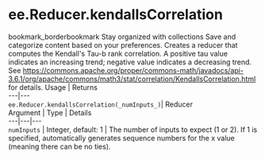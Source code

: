  
#  ee.Reducer.kendallsCorrelation
bookmark_borderbookmark Stay organized with collections  Save and categorize content based on your preferences. 
Creates a reducer that computes the Kendall's Tau-b rank correlation. A positive tau value indicates an increasing trend; negative value indicates a decreasing trend. See https://commons.apache.org/proper/commons-math/javadocs/api-3.6.1/org/apache/commons/math3/stat/correlation/KendallsCorrelation.html for details.
Usage | Returns  
---|---  
`ee.Reducer.kendallsCorrelation(_numInputs_)`|  Reducer  
Argument | Type | Details  
---|---|---  
`numInputs` | Integer, default: 1 | The number of inputs to expect (1 or 2). If 1 is specified, automatically generates sequence numbers for the x value (meaning there can be no ties).  
